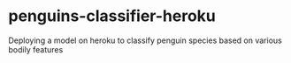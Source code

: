 # penguins-classifier-heroku
Deploying a model on heroku to classify penguin species based on various bodily features
